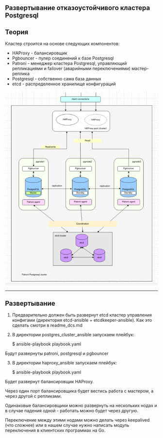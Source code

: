 ## Развертывание отказоустойчивого кластера Postgresql

## Теория

Кластер строится на основе следующих компонентов:
- HAProxy - балансировщик
- Pgbouncer - пулер соединений к базе Postgresql
- Patroni - менеджер кластера Postgresql, управляющий репликациями и failover (аварийными переключениями) мастер-реплика
- Postgresql - собственно сама база данных
- etcd - распределенное хранилище конфигураций

![alt text](images/postgres.png)

---
## Развертывание 

1. Предварительно должен быть развернут etcd кластер управления конфигами (директория etcd-ansible + etcdkeeper-ansible). Как это сделать смотри в readme_dcs.md


2. В директории postgres_cluster_ansible запускаем плейбук:

    
    $ ansible-playbook playbook.yaml

Будут развернуты patroni, postgresql и pgbouncer

3. В директории haproxy_ansible запускаем плейбук:

    
    $ ansible-playbook playbook.yaml

Будет развернут балансировщик HAProxy.

Через один порт балансировщика будет вестись работа с мастером, а через другой с репликами. 

Одинаковые балансировщики можно развернуть на нескольких нодах и в случае падения одной - работать можно будет через другую.

Переключение между этими нодами можно делать через keepalived (что сложнее) или в нашем случае нужно написать модуль переключения в клиентских программах на Go.


